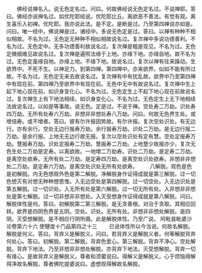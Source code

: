 <!-- { "loadSidebar": true } -->
　　佛经说禅名入。说无色定名过。问曰。何故佛经说无色定名过。不说禅耶。答曰。佛经亦说禅名过。如优陀耶经说。优陀耶比丘。离欲恶不善法。有觉有观。离生喜乐入初禅。优陀耶。我亦说此法。是不定。是断是过。乃至第四禅说亦如是。问曰。唯一经中。佛说禅是过。诸经中。多说无色定是过。答曰。以禅有种种不相似相故。不名为过。无色定无种种不相似相故说名过。复次禅中多说功德善利。不名为过。无色定中。无多功德善利故说名过。复次禅是粗是现见。不名为过。无色定微细难见故说名过。复次禅是遍照法缘于上地。亦缘下地。亦缘自地。故不名为过。无色定虽缘自地。亦缘上地。不缘下地。故说名过。复次以禅有往来躁动。生欲界中。不死不生。以神足力。到第四禅。第四禅中。亦来欲界。似如不能有所过故。不名为过。无色定无来去故说名过。复次禅有中有扰乱故。欲界中乃至第四禅中有现在前。第四禅乃至欲界中有现在前。无色中无中有故说名过。复次禅中生上起下地心现在前。如识身变化心。不名为过。无色定生上不起下地心现在前故说名过。复次禅生上有下地法相续。如识身变化心。不名为过。无色定生上无下地相续法故说名过。以如是等事故。说无色。定是过。不说于禅。空处寿二万劫。识处寿四万劫。无所有处寿六万劫。非想非非想处寿八万劫。问曰。何故无色界生处。或增倍寿。或不增者。答曰。彼有尔许报因势故。有尔许报。复次空处识处。有无边行。亦有余行。空处无边行报寿万劫。余行报寿万劫。识处二万劫。是无边行报二万劫。是余行报。上地无无边行故无报。复次以空处识处有定有慧。空处定报寿万劫。慧报寿万劫。识处定报寿二万劫。慧报寿二万劫。上地慧少故报亦少。复次无色生处二万劫是定寿。以离欲故。一地增二万劫寿。识处二万劫。是定寿二万劫。是离空处欲寿。无所有处二万劫。是定寿四万劫。是离空处识处欲寿。非想非非想处二万劫。是定寿六万劫。是离空处识处无所有处欲寿。
　　八解脱。观色是色是初解脱。内无色想观外色是第二解脱。净解脱身作证得成就是第三解脱。过一切色想灭有对想无种种想思惟。入无边空处是第四解脱。过一切空处。入无边识处是第五解脱。过一切识处。入无所有处是第六解脱。过一切无所有处。入非想非非想处是第七解脱。过一切非想非非想处。入灭受想身作证得成就是第八解脱。问曰。解脱体性是何。答曰。初解脱第二第三解脱。是无贪善根。对治于贪取。其相应回转。欲界是四阴色界是五阴。空处。识处。无所有处。非想非非想处解脱。是四阴。灭受想解脱。是不相应行阴所摄。此是解脱体性。乃至广说。
阿毗昙毗婆沙论卷第六十六
使犍度十门品第四之十三
　　已说体性所以今当说。何故名解脱。解脱是何义。答曰。背弃义是解脱义。问曰。若背弃义是解脱义者。何等解脱背弃何处心。答曰。初解脱。第二解脱。背弃色爱心。第三解脱。背弃不净心。空处解脱。背弃下地法。乃至非想非非想处解脱。亦背弃下地法。灭受想解脱。背弃一切有缘心。是故背弃义是解脱义。尊者和须蜜说曰。得解义是解脱义。心于烦恼得解得净故名解脱。尊者佛陀提婆说曰。虚想观得解故名解脱。
